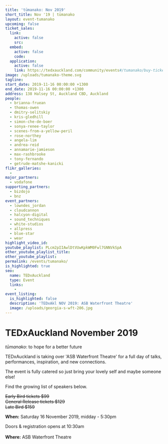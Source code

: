 ```yaml
---
title: 'tūmanako: Nov 2019'
short_title: Nov '19 | tūmanako
layout: event-tumanako
upcoming: false
ticket_sales:
  link:
    active: false
    src:
  embed:
    active: false
    code:
  application:
    active: false
    link: https://tedxauckland.com/community/events#/tumanako/buy-tickets
image: /uploads/tumanako-theme.svg
tagline:
start_date: 2019-11-16 00:00:00 +1300
end_date: 2019-11-16 00:00:00 +1300
address: 138 Halsey St, Auckland CBD, Auckland
people:
  - brianna-fruean
  - thomas-owen
  - dmitry-selitskiy
  - kris-gledhill
  - simon-che-de-boer
  - sonya-renee-taylor
  - scenes-from-a-yellow-peril
  - rose-northey
  - angela-lim
  - andrea-reid
  - annamarie-jamieson
  - max-rashbrooke
  - tony-fernando
  - getrude-matshe-kanicki
flikr_galleries:
  -
major_partners:
  - vodafone
supporting_partners:
  - bizdojo
  - bnz
event_partners:
  - lowndes_jordan
  - cloudcannon
  - halcyon-digital
  - sound_techniques
  - white-studios
  - allpress
  - blue-star
  - wear
highlight_video_id:
youtube_playlist: PLcm2pIIAwlDtVUwKpkWM0Fwl7GNNVkSpA
other_youtube_playlist_title:
other_youtube_playlist:
permalink: /events/tumanako/
is_highlighted: true
seo:
  name: TEDxAuckland
  type: Event
  links:
    -
event_listing:
  is_highlighted: false
  description: 'TEDxAkl NOV 2019: ASB Waterfront Theatre'
  image: /uploads/georgia-s-wft-206.jpg
---
```

# TEDxAuckland November 2019

*tūmanako*\: to hope for a better future

TEDxAuckland is taking over 'ASB Waterfront Theatre' for a full day of talks, performances, inspiration, and new connections.

The event is fully catered so just bring your lovely self and maybe someone else\!

Find the growing list of speakers below.

~~Early Bird tickets $99<br>General Release tickets $129~~<br>~~Late Bird $159~~

**When:** Saturday 16 November 2019, midday - 5:30pm

Doors & registration opens at 10:30am<br><br>**Where:** ASB Waterfront Theatre